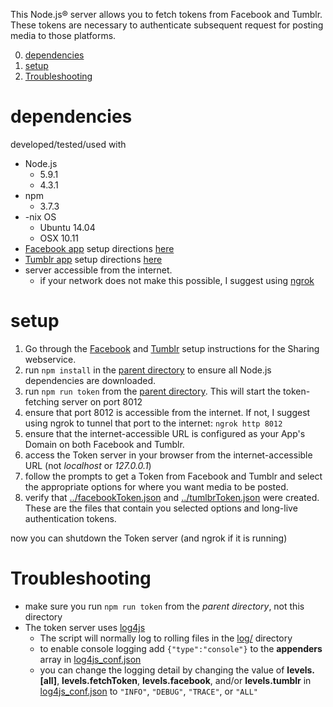 This Node.js® server allows you to fetch tokens from Facebook and Tumblr.
These tokens are necessary to authenticate subsequent request
for posting media to those platforms.

0. [dependencies](#dependencies)
0. [setup](#setup)
0. [Troubleshooting](#troubleshooting)

# dependencies
developed/tested/used with

* Node.js
  - 5.9.1 
  - 4.3.1
* npm 
  - 3.7.3
* -nix OS
  - Ubuntu 14.04
  - OSX 10.11
* [Facebook app](https://developers.facebook.com/apps/) setup directions [here](../#facebook)
* [Tumblr app](https://www.tumblr.com/oauth/apps) setup directions [here](../#tumblr)
* server accessible from the internet.
  - if your network does not make this possible, I suggest using [ngrok](ngrok)

# setup

1. Go through the [Facebook](../#facebook) and [Tumblr](../#tumblr) setup instructions for the Sharing webservice.
2. run `npm install` in the [parent directory](../) to ensure all Node.js dependencies are downloaded.
3. run `npm run token` from the [parent directory](../). This will start the token-fetching server on port 8012
4. ensure that port 8012 is accessible from the internet. If not, I suggest using ngrok to tunnel that port to the internet: `ngrok http 8012`
5. ensure that the internet-accessible URL is configured as your App's Domain on both Facebook and Tumblr.
6. access the Token server in your browser from the internet-accessible URL (not _localhost_ or _127.0.0.1_)
7. follow the prompts to get a Token from Facebook and Tumblr and select the appropriate options for where you want media to be posted.
8. verify that [../facebookToken.json](../facebookToken.json) and [../tumlbrToken.json](../tumblrToken.json) were created. These are the files that contain you selected options and long-live authentication tokens.

now you can shutdown the Token server (and ngrok if it is running)

# Troubleshooting

* make sure you run `npm run token` from the _parent directory_, not this directory
* The token server uses [log4js](https://npmjs.com/package/log4js) 
  - The script will normally log to rolling files in the [log/](log/) directory
  - to enable console logging add `{"type":"console"}` to the **appenders** array in [log4js_conf.json](log4js_conf.json)
  - you can change the logging detail by changing the value of **levels.[all]**, **levels.fetchToken**, **levels.facebook**, and/or **levels.tumblr** in [log4js_conf.json](log4js_conf.json) to `"INFO"`, `"DEBUG"`, `"TRACE"`, or `"ALL"`

